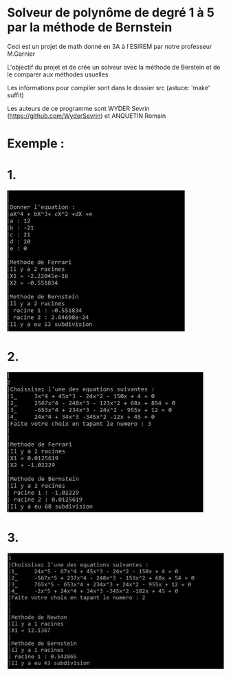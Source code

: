 # Solveur de polynôme de degré 1 à 5 par la méthode de Bernstein

Ceci est un projet de math donné en 3A à l'ESIREM par notre professeur M.Garnier

L'objectif du projet et de crée un solveur avec la méthode de Berstein et de le comparer aux méthodes usuelles

Les informations pour compiler sont dans le dossier src (astuce: 'make' suffit)

Les auteurs de ce programme sont WYDER Sevrin (https://github.com/WyderSevrin) et ANQUETIN Romain

# Exemple :

# 1.
![ScreenShot](/img/image1.JPG?raw=true "Exemple de d'utilisation pour une fonction personalisée")

# 2.
![ScreenShot](/img/image2.JPG?raw=true "Exemple de d'utilisation")

# 3.
![ScreenShot](/img/image3.JPG?raw=true "Exemple de d'utilisation")